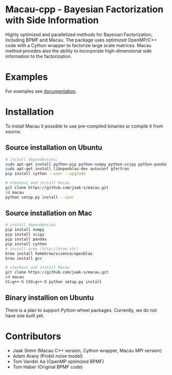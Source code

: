 # Macau-cpp - Bayesian Factorization with Side Information
Highly optimized and parallelized methods for Bayesian Factorization, including BPMF and Macau. The package uses optimized OpenMP/C++ code with a Cython wrapper to factorize large scale matrices. Macau method provides also the ability to incorporate high-dimensional side information to the factorization.

# Examples
For examples see [documentation](http://macau.readthedocs.io/en/latest/source/examples.html).

# Installation
To install Macau it possible to use pre-compiled binaries or compile it from source.

## Source installation on Ubuntu
```bash
# install dependencies:
sudo apt-get install python-pip python-numpy python-scipy python-pandas
sudo apt-get install libopenblas-dev autoconf gfortran
pip install cython --user --upgrade

# checkout and install Macau
git clone https://github.com/jaak-s/macau.git
cd macau
python setup.py install --user
```

## Source installation on Mac
```bash
# install dependencies
pip install numpy
pip install scipy
pip install pandas
pip install cython
# install brew (http://brew.sh/)
brew install homebrew/science/openblas
brew install gcc

# checkout and install Macau
git clone https://github.com/jaak-s/macau.git
cd macau
CC=g++-5 CXX=g++-5 python setup.py install
```

## Binary installion on Ubuntu
There is a plan to support Python wheel packages. Currently, we do not have one built yet.

# Contributors
- Jaak Simm (Macau C++ version, Cython wrapper, Macau MPI version)
- Adam Arany (Probit noise model)
- Tom Vander Aa (OpenMP optimized BPMF)
- Tom Haber (Original BPMF code)

